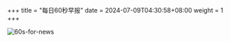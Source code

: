 +++
title = "每日60秒早报"
date = 2024-07-09T04:30:58+08:00
weight = 1
+++

![60s-for-news](/img/zaobao/zaobao.png "由 ALAPI 提供支持")
